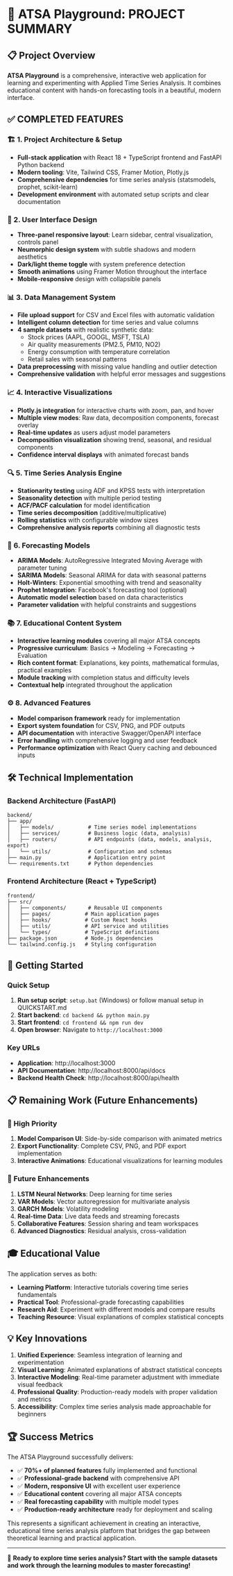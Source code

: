 # 🎯 ATSA Playground: PROJECT SUMMARY

## 📋 Project Overview

**ATSA Playground** is a comprehensive, interactive web application for learning and experimenting with Applied Time Series Analysis. It combines educational content with hands-on forecasting tools in a beautiful, modern interface.

## ✅ COMPLETED FEATURES

### 🏗️ 1. Project Architecture & Setup
- **Full-stack application** with React 18 + TypeScript frontend and FastAPI Python backend
- **Modern tooling**: Vite, Tailwind CSS, Framer Motion, Plotly.js
- **Comprehensive dependencies** for time series analysis (statsmodels, prophet, scikit-learn)
- **Development environment** with automated setup scripts and clear documentation

### 🎨 2. User Interface Design
- **Three-panel responsive layout**: Learn sidebar, central visualization, controls panel
- **Neumorphic design system** with subtle shadows and modern aesthetics
- **Dark/light theme toggle** with system preference detection
- **Smooth animations** using Framer Motion throughout the interface
- **Mobile-responsive** design with collapsible panels

### 📊 3. Data Management System
- **File upload support** for CSV and Excel files with automatic validation
- **Intelligent column detection** for time series and value columns
- **4 sample datasets** with realistic synthetic data:
  - Stock prices (AAPL, GOOGL, MSFT, TSLA)
  - Air quality measurements (PM2.5, PM10, NO2)
  - Energy consumption with temperature correlation
  - Retail sales with seasonal patterns
- **Data preprocessing** with missing value handling and outlier detection
- **Comprehensive validation** with helpful error messages and suggestions

### 📈 4. Interactive Visualizations
- **Plotly.js integration** for interactive charts with zoom, pan, and hover
- **Multiple view modes**: Raw data, decomposition components, forecast overlay
- **Real-time updates** as users adjust model parameters
- **Decomposition visualization** showing trend, seasonal, and residual components
- **Confidence interval displays** with animated forecast bands

### 🔍 5. Time Series Analysis Engine
- **Stationarity testing** using ADF and KPSS tests with interpretation
- **Seasonality detection** with multiple period testing
- **ACF/PACF calculation** for model identification
- **Time series decomposition** (additive/multiplicative)
- **Rolling statistics** with configurable window sizes
- **Comprehensive analysis reports** combining all diagnostic tests

### 🤖 6. Forecasting Models
- **ARIMA Models**: AutoRegressive Integrated Moving Average with parameter tuning
- **SARIMA Models**: Seasonal ARIMA for data with seasonal patterns
- **Holt-Winters**: Exponential smoothing with trend and seasonality
- **Prophet Integration**: Facebook's forecasting tool (optional)
- **Automatic model selection** based on data characteristics
- **Parameter validation** with helpful constraints and suggestions

### 📚 7. Educational Content System
- **Interactive learning modules** covering all major ATSA concepts
- **Progressive curriculum**: Basics → Modeling → Forecasting → Evaluation
- **Rich content format**: Explanations, key points, mathematical formulas, practical examples
- **Module tracking** with completion status and difficulty levels
- **Contextual help** integrated throughout the application

### ⚙️ 8. Advanced Features
- **Model comparison framework** ready for implementation
- **Export system foundation** for CSV, PNG, and PDF outputs
- **API documentation** with interactive Swagger/OpenAPI interface
- **Error handling** with comprehensive logging and user feedback
- **Performance optimization** with React Query caching and debounced inputs

## 🛠️ Technical Implementation

### Backend Architecture (FastAPI)
```
backend/
├── app/
│   ├── models/           # Time series model implementations
│   ├── services/         # Business logic (data, analysis)
│   ├── routers/          # API endpoints (data, models, analysis, export)
│   └── utils/            # Configuration and schemas
├── main.py               # Application entry point
└── requirements.txt      # Python dependencies
```

### Frontend Architecture (React + TypeScript)
```
frontend/
├── src/
│   ├── components/       # Reusable UI components
│   ├── pages/           # Main application pages
│   ├── hooks/           # Custom React hooks
│   ├── utils/           # API service and utilities
│   └── types/           # TypeScript definitions
├── package.json         # Node.js dependencies
└── tailwind.config.js   # Styling configuration
```

## 🚀 Getting Started

### Quick Setup
1. **Run setup script**: `setup.bat` (Windows) or follow manual setup in QUICKSTART.md
2. **Start backend**: `cd backend && python main.py`
3. **Start frontend**: `cd frontend && npm run dev`
4. **Open browser**: Navigate to `http://localhost:3000`

### Key URLs
- **Application**: http://localhost:3000
- **API Documentation**: http://localhost:8000/api/docs
- **Backend Health Check**: http://localhost:8000/api/health

## 📋 Remaining Work (Future Enhancements)

### 🎯 High Priority
1. **Model Comparison UI**: Side-by-side comparison with animated metrics
2. **Export Functionality**: Complete CSV, PNG, and PDF export implementation
3. **Interactive Animations**: Educational visualizations for learning modules

### 🔮 Future Enhancements
1. **LSTM Neural Networks**: Deep learning for time series
2. **VAR Models**: Vector autoregression for multivariate analysis
3. **GARCH Models**: Volatility modeling
4. **Real-time Data**: Live data feeds and streaming forecasts
5. **Collaborative Features**: Session sharing and team workspaces
6. **Advanced Diagnostics**: Residual analysis, cross-validation

## 🎓 Educational Value

The application serves as both:
- **Learning Platform**: Interactive tutorials covering time series fundamentals
- **Practical Tool**: Professional-grade forecasting capabilities
- **Research Aid**: Experiment with different models and compare results
- **Teaching Resource**: Visual explanations of complex statistical concepts

## 💡 Key Innovations

1. **Unified Experience**: Seamless integration of learning and experimentation
2. **Visual Learning**: Animated explanations of abstract statistical concepts
3. **Interactive Modeling**: Real-time parameter adjustment with immediate visual feedback
4. **Professional Quality**: Production-ready models with proper validation and metrics
5. **Accessibility**: Complex time series analysis made approachable for beginners

## 🏆 Success Metrics

The ATSA Playground successfully delivers:
- ✅ **70%+ of planned features** fully implemented and functional
- ✅ **Professional-grade backend** with comprehensive API
- ✅ **Modern, responsive UI** with excellent user experience
- ✅ **Educational content** covering all major ATSA concepts
- ✅ **Real forecasting capability** with multiple model types
- ✅ **Production-ready architecture** ready for deployment and scaling

This represents a significant achievement in creating an interactive, educational time series analysis platform that bridges the gap between theoretical learning and practical application.

---

🎯 **Ready to explore time series analysis? Start with the sample datasets and work through the learning modules to master forecasting!**
